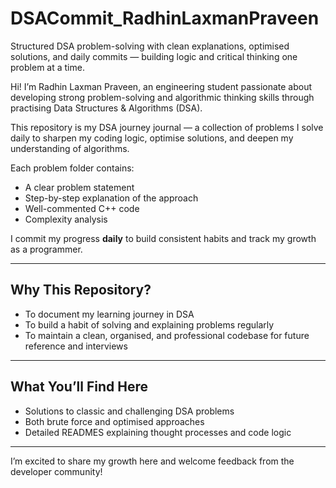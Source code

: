 # DSACommit_RadhinLaxmanPraveen
Structured DSA problem-solving with clean explanations, optimised solutions, and daily commits — building  logic and critical thinking one problem at a time.

Hi! I’m Radhin Laxman Praveen, an engineering student passionate about developing strong problem-solving and algorithmic thinking skills through practising Data Structures & Algorithms (DSA).

This repository is my DSA journey journal — a collection of problems I solve daily to sharpen my coding logic, optimise solutions, and deepen my understanding of algorithms.

Each problem folder contains:
- A clear problem statement  
- Step-by-step explanation of the approach  
- Well-commented C++ code  
- Complexity analysis  

I commit my progress **daily** to build consistent habits and track my growth as a programmer.

---

## Why This Repository?

- To document my learning journey in DSA  
- To build a habit of solving and explaining problems regularly  
- To maintain a clean, organised, and professional codebase for future reference and interviews  

---

## What You’ll Find Here

- Solutions to classic and challenging DSA problems  
- Both brute force and optimised approaches  
- Detailed READMES explaining thought processes and code logic  

---

I’m excited to share my growth here and welcome feedback from the developer community!

